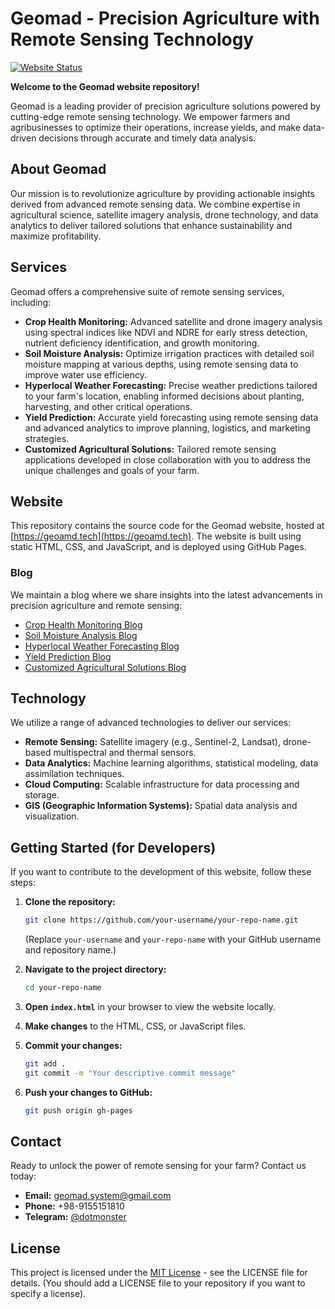 # Geomad - Precision Agriculture with Remote Sensing Technology

[![Website Status](https://img.shields.io/website?up_message=up&down_message=down&url=https%3A%2F%2Fgeoamd.tech)](https://geoamd.tech)

**Welcome to the Geomad website repository!**

Geomad is a leading provider of precision agriculture solutions powered by cutting-edge remote sensing technology. We empower farmers and agribusinesses to optimize their operations, increase yields, and make data-driven decisions through accurate and timely data analysis.

## About Geomad

Our mission is to revolutionize agriculture by providing actionable insights derived from advanced remote sensing data. We combine expertise in agricultural science, satellite imagery analysis, drone technology, and data analytics to deliver tailored solutions that enhance sustainability and maximize profitability.

## Services

Geomad offers a comprehensive suite of remote sensing services, including:

*   **Crop Health Monitoring:** Advanced satellite and drone imagery analysis using spectral indices like NDVI and NDRE for early stress detection, nutrient deficiency identification, and growth monitoring.
*   **Soil Moisture Analysis:** Optimize irrigation practices with detailed soil moisture mapping at various depths, using remote sensing data to improve water use efficiency.
*   **Hyperlocal Weather Forecasting:** Precise weather predictions tailored to your farm's location, enabling informed decisions about planting, harvesting, and other critical operations.
*   **Yield Prediction:** Accurate yield forecasting using remote sensing data and advanced analytics to improve planning, logistics, and marketing strategies.
*   **Customized Agricultural Solutions:** Tailored remote sensing applications developed in close collaboration with you to address the unique challenges and goals of your farm.

## Website

This repository contains the source code for the Geomad website, hosted at [https://geoamd.tech](https://geoamd.tech). The website is built using static HTML, CSS, and JavaScript, and is deployed using GitHub Pages.

### Blog

We maintain a blog where we share insights into the latest advancements in precision agriculture and remote sensing:

*   [Crop Health Monitoring Blog](https://geoamd.tech/crop-health-monitoring-blog.html)
*   [Soil Moisture Analysis Blog](https://geoamd.tech/soil-moisture-analysis-blog.html)
*   [Hyperlocal Weather Forecasting Blog](https://geoamd.tech/hyperlocal-weather-forecasting-blog.html)
*   [Yield Prediction Blog](https://geoamd.tech/yield-prediction-blog.html)
*   [Customized Agricultural Solutions Blog](https://geoamd.tech/customized-agricultural-solutions-blog.html)

## Technology

We utilize a range of advanced technologies to deliver our services:

*   **Remote Sensing:** Satellite imagery (e.g., Sentinel-2, Landsat), drone-based multispectral and thermal sensors.
*   **Data Analytics:** Machine learning algorithms, statistical modeling, data assimilation techniques.
*   **Cloud Computing:** Scalable infrastructure for data processing and storage.
*   **GIS (Geographic Information Systems):** Spatial data analysis and visualization.

## Getting Started (for Developers)

If you want to contribute to the development of this website, follow these steps:

1. **Clone the repository:**

    ```bash
    git clone https://github.com/your-username/your-repo-name.git 
    ```
    (Replace `your-username` and `your-repo-name` with your GitHub username and repository name.)

2. **Navigate to the project directory:**

    ```bash
    cd your-repo-name
    ```

3. **Open `index.html`** in your browser to view the website locally.

4. **Make changes** to the HTML, CSS, or JavaScript files.

5. **Commit your changes:**

    ```bash
    git add .
    git commit -m "Your descriptive commit message"
    ```

6. **Push your changes to GitHub:**

    ```bash
    git push origin gh-pages
    ```

## Contact

Ready to unlock the power of remote sensing for your farm? Contact us today:

*   **Email:** [geomad.system@gmail.com](mailto:geomad.system@gmail.com)
*   **Phone:** +98-9155151810
*   **Telegram:** [@dotmonster](https://t.me/dotmonster)

## License

This project is licensed under the [MIT License](LICENSE) - see the LICENSE file for details. (You should add a LICENSE file to your repository if you want to specify a license).

